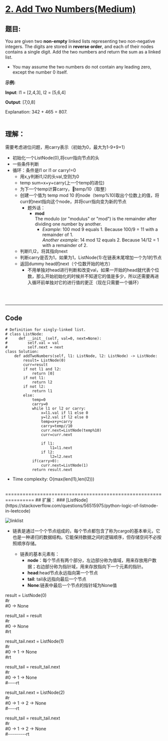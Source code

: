 # [2. Add Two Numbers(Medium)](https://leetcode-cn.com/problems/add-two-numbers)
## 题目:
You are given two **non-empty** linked lists representing two non-negative integers. The digits are stored in **reverse order**, and each of their nodes contains a single digit. Add the two numbers and return the sum as a linked list.

* You may assume the two numbers do not contain any leading zero, except the number 0 itself.


**示例:**

**Input**: l1 = [2,4,3], l2 = [5,6,4]

**Output**: [7,0,8]

Explanation: 342 + 465 = 807.
<br>
<br>

## 理解：
需要考虑进位问题，用carry表示（初始为0，最大为1-9+9+1）
* 初始化一个ListNode(0),将curr指向节点的头
* 一些条件判断
* 循环：条件是l1 or l1 or carry!=0
    * 用x,y判断l1,l2的头val,空则为0
    * temp sum=x+y+carry(上一个temp的进位)
    * 为下一个temp计算carry，temp/10（取整）
    * 创建一个值为 temp mod 10 的node（temp%10)取出个位数上的值，将curr的next指向这个node，并将curr指向变为新的节点
        * 题外话：<br>
            * **mod** <br>
            The modulo (or "modulus" or "mod") is the remainder after dividing one number by another.
                * *Example*: 100 mod 9 equals 1. Because 100/9 = 11 with a remainder of 1.<br> *Another example*: 14 mod 12 equals 2. Because 14/12 = 1 with a remainder of 2.
    * 判断l1,l2，将其指向next
    * 判断carry是否为1，如果为1，ListNode(1):在链表末尾增加一个为1的节点
    * 返回dummy head的next（个位数开始的地方）
        * 不用单独对head进行判断和改变val，如果一开始的head就代表个位数，那么开始初始化的时候并不知道它的值是多少，所以还需要再进入循环前单独对它的进行值的更正（现在只需要一个循环）
<br>
<br>

--------------------------------
## Code
```python3
# Definition for singly-linked list.
# class ListNode:
#     def __init__(self, val=0, next=None):
#         self.val = val
#         self.next = next
class Solution:
    def addTwoNumbers(self, l1: ListNode, l2: ListNode) -> ListNode:
        result= ListNode(0)
        curr=result
        if not l1 and l2:
            return [0]
        if not l1:
            return l2
        if not l2:
            return l1
        else:
            temp=0
            carry=0
            while l1 or l2 or carry:
                x=l1.val if l1 else 0
                y=l2.val if l2 else 0
                temp=x+y+carry
                carry=temp//10
                curr.next=ListNode(temp%10)
                curr=curr.next
           
                if l1:
                    l1=l1.next
                if l2:
                    l2=l2.next
            if(carry>0):
                curr.next=ListNode(1)
            return result.next
```
* Time complexity: O(max(len(l1),len(l2)))

<br>
================================================================
## 扩展：
### [ListNode](https://stackoverflow.com/questions/56515975/python-logic-of-listnode-in-leetcode)

![linklist]("https://github.com/zhuoran-Cheng16/Leetcode-training-/blob/master/img/linklist.png")

+ 链表是通过一个个节点组成的，每个节点都包含了称为cargo的基本单元，它也是一种递归的数据结构。它能保持数据之间的逻辑顺序，但存储空间不必按照顺序存储。<br>

    - 链表的基本元素有：
        - **node**：每个节点有两个部分，左边部分称为值域，用来存放用户数据；右边部分称为指针域，用来存放指向下一个元素的指针。
        - **head**:head节点永远指向第一个节点
        - **tail**: tail永远指向最后一个节点
        - **None**:链表中最后一个节点的指针域为None值

result = ListNode(0)<br>
#r<br>
#0 -> None<br>

result_tail = result<br>
#r<br>
#0 -> None<br>
\#rt<br>

result_tail.next = ListNode(1)<br>
#r<br>
#0 -> 1 -> None<br>
\#rt<br>

result_tail = result_tail.next<br>
#r<br>
#0 -> 1 -> None<br>
\#----rt<br>

result_tail.next = ListNode(2)<br>
#r<br>
#0 -> 1 -> 2 -> None<br>
\#----rt

result_tail = result_tail.next<br>
#r<br>
#0 -> 1 -> 2 -> None<br>
\#---------rt
